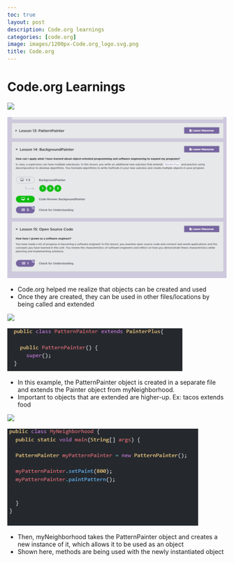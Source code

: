 ```yaml
---
toc: true
layout: post
description: Code.org learnings
categories: [code.org]
image: images/1200px-Code.org_logo.svg.png
title: Code.org
---
```

# Code.org Learnings

![]({{site.baseurl}}/images/codeorg.PNG)

![Code.org](/images/codeorg.PNG)

- Code.org helped me realize that objects can be created and used
- Once they are created, they can be used in other files/locations by being called and extended

![]({{site.baseurl}}/images/lf.PNG)

![Code.org](/images/lf.PNG "Code.org PatternPainter")

- In this example, the PatternPainter object is created in a separate file and extends the Painter object from myNeighborhood.
- Important to objects that are extended are higher-up. Ex: tacos extends food

![]({{site.baseurl}}/images/neighborhood.PNG)

![Code.org](/images/neighborhood.PNG "Code.org Neighborhood")

- Then, myNeighborhood takes the PatternPainter object and creates a new instance of it, which allows it to be used as an object
- Shown here, methods are being used with the newly instantiated object


